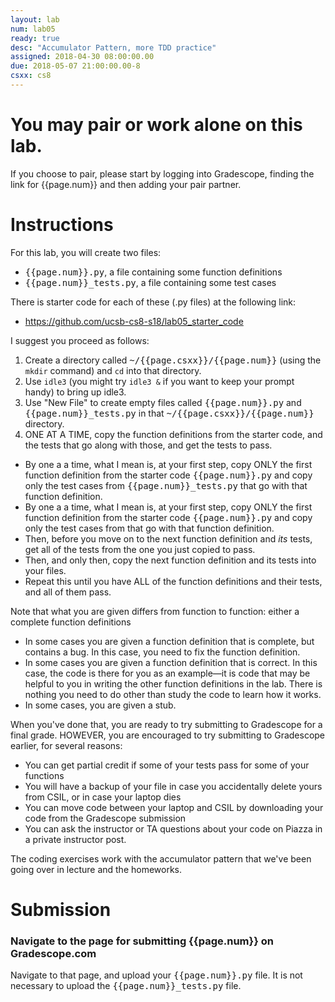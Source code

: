 ```yaml
---
layout: lab
num: lab05
ready: true
desc: "Accumulator Pattern, more TDD practice"
assigned: 2018-04-30 08:00:00.00
due: 2018-05-07 21:00:00.00-8
csxx: cs8
---
```


# You may pair or work alone on this lab.

If you choose to pair, please start by logging into Gradescope, finding the link for {{page.num}} and then 
adding your pair partner.

# Instructions

For this lab, you will create two files:

* <tt>{{page.num}}.py</tt>, a file containing some function definitions
* <tt>{{page.num}}_tests.py</tt>, a file containing some test cases

There is starter code for each of these (.py files) at the following link:

* <https://github.com/ucsb-cs8-s18/lab05_starter_code>

I suggest you proceed as follows:

1.  Create a directory called <tt>~/{{page.csxx}}/{{page.num}}</tt> (using the `mkdir` command) and `cd` into that directory.
2.  Use `idle3` (you might try `idle3 &` if you want to keep your prompt handy) to bring up idle3.
3.  Use "New File" to create empty files called <tt>{{page.num}}.py</tt> and <tt>{{page.num}}_tests.py</tt> in 
    that <tt>~/{{page.csxx}}/{{page.num}}</tt> directory.
4.  ONE AT A TIME, copy the function definitions from the starter code, and the tests that go along with those, and get the tests to pass.
   * By one a a time, what I mean is, at your first step, copy ONLY the first function definition from  the starter code <tt>{{page.num}}.py</tt> and copy only the test cases from <tt>{{page.num}}_tests.py</tt> that go with that function definition.
   * By one a a time, what I mean is, at your first step, copy ONLY the first function definition from  the starter code <tt>{{page.num}}.py</tt> and copy only the test cases from  that go with that function definition.
   * Then, before you move on to the next function definition and <em>its</em> tests, get all of the tests from the one you just copied to pass.
   * Then, and only then, copy the next function definition and its tests into your files.
   * Repeat this until you have ALL of the function definitions and their tests, and all of them pass.
   
Note that what you are given differs from function to function: either a complete function definitions 
* In some cases you are given a function definition that is complete, but contains a bug.  In this case, you 
   need to fix the function definition.
* In some cases you are given a function definition that is correct. In this case, the code is there for you as an example&mdash;it is code that may be helpful to you in writing the other function definitions in the lab.   There is nothing you need to do other than study the code to learn how it works.
* In some cases, you are given a stub.

When you've done that, you are ready to try submitting to Gradescope for a final grade.  HOWEVER, you are encouraged to try submitting to Gradescope earlier, for several reasons:

* You can get partial credit if some of your tests pass for some of your functions
* You will have a backup of your file in case you accidentally delete yours from CSIL, or in case your laptop dies
* You can move code between your laptop and CSIL by downloading your code from the Gradescope submission
* You can ask the instructor or TA questions about your code on Piazza in a private instructor post.

The coding exercises work with the accumulator pattern that we've been going over in lecture and the homeworks.


# Submission

### Navigate to the page for submitting {{page.num}} on Gradescope.com

Navigate to that page, and upload your <tt>{{page.num}}.py</tt> file.   It is not necessary to upload the <tt>{{page.num}}_tests.py</tt> file.

